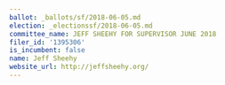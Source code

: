 ```yaml
---
ballot: _ballots/sf/2018-06-05.md
election: _electionssf/2018-06-05.md
committee_name: JEFF SHEEHY FOR SUPERVISOR JUNE 2018
filer_id: '1395306'
is_incumbent: false
name: Jeff Sheehy
website_url: http://jeffsheehy.org/
---
```


